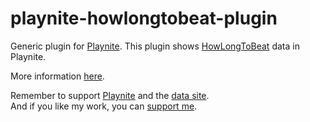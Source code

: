 # playnite-howlongtobeat-plugin
Generic plugin for [Playnite](https://playnite.link). 
This plugin shows [HowLongToBeat](https://howlongtobeat.com) data in Playnite. 

More information [here](https://playnite.link/forum/thread-309.html).

Remember to support [Playnite](https://www.patreon.com/playnite) and the [data site](https://howlongtobeat.com/donate).  
And if you like my work, you can [support me](https://www.paypal.me/lacro59).
